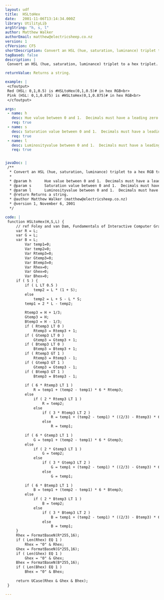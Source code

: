 ```yaml
---
layout: udf
title:  HSLtoHex
date:   2001-11-06T13:14:34.000Z
library: UtilityLib
argString: "h, s, l"
author: Matthew Walker
authorEmail: matthew@electricsheep.co.nz
version: 1
cfVersion: CF5
shortDescription: Convert an HSL (hue, saturation, luminance) triplet to a hex RGB triplet.
tagBased: false
description: |
 Convert an HSL (hue, saturation, luminance) triplet to a hex triplet.  This is the reverse of the HextoHSL function, taking an HSL triplet in the form of a list of three values between 0 and 1, and building a hex RGB triplet of the familiar form "xxxxxx".

returnValue: Returns a string.

example: |
 <cfoutput>
 Red (HSL: 0,1,0.5) is #HSLtoHex(0,1,0.5)# in hex RGB<br>
 Pink (HSL: 0,1,0.875) is #HSLtoHex(0,1,0.875)# in hex RGB<br>
 </cfoutput>

args:
 - name: h
   desc: Hue value between 0 and 1.  Decimals must have a leading zero.
   req: true
 - name: s
   desc: Saturation value between 0 and 1.  Decimals must have a leading zero.
   req: true
 - name: l
   desc: Luminosityvalue between 0 and 1.  Decimals must have a leading zero.
   req: true


javaDoc: |
 /**
  * Convert an HSL (hue, saturation, luminance) triplet to a hex RGB triplet.
  * 
  * @param h      Hue value between 0 and 1.  Decimals must have a leading zero. 
  * @param s      Saturation value between 0 and 1.  Decimals must have a leading zero. 
  * @param l      Luminosityvalue between 0 and 1.  Decimals must have a leading zero. 
  * @return Returns a string. 
  * @author Matthew Walker (matthew@electricsheep.co.nz) 
  * @version 1, November 6, 2001 
  */

code: |
 function HSLtoHex(H,S,L) {
     // ref Foley and van Dam, Fundamentals of Interactive Computer Graphics
     var R = L;
     var G = L;
     var B = L;
         Var temp1=0;
         Var temp2=0;
         Var Rtemp3=0;
         Var Gtemp3=0;
         Var Btemp3=0;
         Var Rhex=0;
         Var Ghex=0;
         Var Bhex=0;
     if ( S ) {
         if ( L LT 0.5 )
             temp2 = L * (1 + S);
         else
             temp2 = L + S - L * S;
         temp1 = 2 * L - temp2;
 
         Rtemp3 = H + 1/3;
         Gtemp3 = H;
         Btemp3 = H - 1/3;
         if ( Rtemp3 LT 0 )
             Rtemp3 = Rtemp3 + 1;
         if ( Gtemp3 LT 0 )
             Gtemp3 = Gtemp3 + 1;
         if ( Btemp3 LT 0 )
             Btemp3 = Btemp3 + 1;
         if ( Rtemp3 GT 1 )
             Rtemp3 = Rtemp3 - 1;    
         if ( Gtemp3 GT 1 )
             Gtemp3 = Gtemp3 - 1;    
         if ( Btemp3 GT 1 )
             Btemp3 = Btemp3 - 1;    
         
         if ( 6 * Rtemp3 LT 1 )
             R = temp1 + (temp2 - temp1) * 6 * Rtemp3;
         else
             if ( 2 * Rtemp3 LT 1 )
                 R = temp2;
             else
                 if ( 3 * Rtemp3 LT 2 )
                     R = temp1 + (temp2 - temp1) * ((2/3) - Rtemp3) * 6;
                 else
                     R = temp1;
         
         if ( 6 * Gtemp3 LT 1 )
             G = temp1 + (temp2 - temp1) * 6 * Gtemp3;
         else
             if ( 2 * Gtemp3 LT 1 )
                 G = temp2;
             else
                 if ( 3 * Gtemp3 LT 2 )
                     G = temp1 + (temp2 - temp1) * ((2/3) - Gtemp3) * 6;
                 else
                     G = temp1;
         
         if ( 6 * Btemp3 LT 1 )
             B = temp1 + (temp2 - temp1) * 6 * Btemp3;
         else
             if ( 2 * Btemp3 LT 1 )
                 B = temp2;
             else
                 if ( 3 * Btemp3 LT 2 )
                     B = temp1 + (temp2 - temp1) * ((2/3) - Btemp3) * 6;
                 else
                     B = temp1;
     }
     Rhex = FormatBaseN(R*255,16);
     if ( Len(Rhex) EQ 1 )
         Rhex = "0" & Rhex;
     Ghex = FormatBaseN(G*255,16);
     if ( Len(Ghex) EQ 1 )
         Ghex = "0" & Ghex;
     Bhex = FormatBaseN(B*255,16);
     if ( Len(Bhex) EQ 1 )
         Bhex = "0" & Bhex;
     
     return UCase(Rhex & Ghex & Bhex);
 }

---
```


